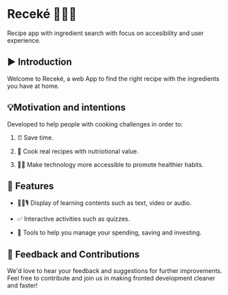 # Receké 👨‍🍳🍳

Recipe app with ingredient search with focus on accesibility and user experience.



## ▶️ Introduction

Welcome to Receké, a web App to find the right recipe with the ingredients you have at home.


## 💡Motivation and intentions

Developed to help people with cooking challenges in order to:

1. ⏰ Save time.

2. 🍲 Cook real recipes with nutriotional value. 

3.  🏃‍♂️ Make technology more accessible to promote healthier habits.



## 🚀 Features

- 📃🎦🎙️ Display of learning contents such as text, video or audio.

- ✅ Interactive activities such as quizzes.

- 🔧 Tools to help you manage your spending, saving and investing.



## 🤝 Feedback and Contributions

We'd love to hear your feedback and suggestions for further improvements. Feel free to contribute and join us in making fronted development cleaner and faster!
